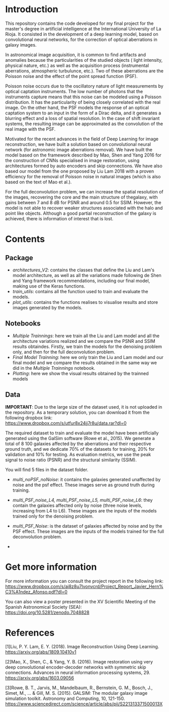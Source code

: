
# Introduction

This repository contains the code developed for my final project for the master's degree in artificial intelligence at the International University of La Rioja. It consisted in the development of a deep learning model, based on convolutional neural networks, for the correction of optical aberrations in galaxy images.

In astronomical image acquisition, it is common to find artifacts and anomalies because the particularities of the studied objects ( light intensity, physical nature, etc.) as well as the acquisition process (instrumental aberrations, atmospheric turbulunce, etc.). Two of these aberrations are the Poisson noise and the effect of the  point spread function (PSF).

Poisson noise occurs due to the oscillatory nature of light measurements by optical captation instruments. The low number of photons that the instruments capture means that this noise can be modeled using a Poisson distribution. It has the particularity of being closely correlated with the real image. On the other hand, the PSF models the response of an optical captation system to an input in the form of a Dirac delta, and it generates a blurring effect and a loss of spatial resolution. In the case of shift invariant systems, the resulting image can be approximated as the convolution of the real image with the PSF. 

Motivated for the recent advances in the field of Deep Learning for image reconstruction, we have built a solution based on convolutional neural network (for astronomic image aberrations removal). We have built the model based on the framework described by Mao, Shen and Yang 2016 for the construction of CNNs specialised in image restoration, using architectures formed by auto encoders and skip connections. We have also based our model from the one proposed by Liu Lam 2018 with a proven efficiency for the removal of Poisson noise in natural images (which is also based on the text of Mao et al.). 

For the full deconvolution problem, we can increase the spatial resolution of the images, recovering the core and the main structure of thegalaxy, with gains between 7 and 8 dB for PSNR and around 0.5 for SSIM. However, the model is not able to recover weaker structures associated with the halo and point like objects. Although a good partial reconstruction of the galaxy is achieved, there is information of interest that is lost.


# Contents

## Package

- *architectures_V2*: contains the classes that define the Liu and Lam's model architecture, as well as all the variations made following de Shen and Yang framework recommendations, including our final model, making use of the Keras functions.
- *train_utils*: contains all the function used to train and evaluate the models.
- *plot_utils*: contains the functions realises to visualise results and store images generated by the models.

## Notebooks

- *Multiple Trainnings*: here we train all the Liu and Lam model and all the architecture variations realized and we compare the PSNR and SSIM results obtaindes. Firstly, we train the models for the denoising problem only, and then for the full deconvolution problem.
- *Final Model Trainning*: here we only train the Liu and Lam model and our final model and we compare the results obtained in the same way we did in the *Multiple Trainnings* notebook.
- *Plotting*: here we show the visual results obtained by the trainned models

## Data

**IMPORTANT**: Due to the large size of the dataset used, it is not uploaded in the repository. As a temporary solution, you can download it from the following dropbox link: https://www.dropbox.com/s/utfur8x24ij7r8u/data.rar?dl=0

The required dataset to train and evaluate the model have been artificially generated using the GalSim software (Rowe et al., 2015). We generate a total of 8 100 galaxies affected by the aberrations and their respective ground truth, and we dedicate 70% of the datasets for training, 20% for validation and 10% for
testing. As evaluation metrics, we use the peak signal to noise ratio (PSNR) and the structural similarity (SSIM).

You will find 5 files in the dataset folder.

- *multi_noPSF_noNoise*: it contains the galaxies generated unaffected by noise and the psf effect. These images serve as ground truth during training.

- *multi_PSF_noise_L4, multi_PSF_noise_L5, multi_PSF_noise_L6*: they contain the galaxies affected only by noise (three noise levels, increasing from L4 to L6). These images are the inputs of the models trained only for the denoising problem.

- *multi_PSF_Noise*: is the dataset of galaxies affected by noise and by the PSF effect. These images are the inputs of the models trained for the full deconvolution problem.
-

# Get more information

For more information you can consult the project report in the following link: https://www.dropbox.com/s/aj8z8u7lvonvcrd/Project_Report_Javier_Hern%C3%A1ndez_Afonso.pdf?dl=0

You can also view a poster presented in the XV Scientific Meeting of the Spanish Astronomical Society (SEA): https://doi.org/10.5281/zenodo.7048828


# References

[1]Liu, P. Y. Lam, E. Y. (2018). Image Reconstruction Using Deep Learning. https://arxiv.org/abs/1809.10410v1

[2]Mao, X., Shen, C., & Yang, Y. B. (2016). Image restoration using very deep convolutional encoder-decoder networks with symmetric skip connections. Advances in neural information processing systems, 29. https://arxiv.org/abs/1603.09056

[3]Rowe, B. T., Jarvis, M., Mandelbaum, R., Bernstein, G. M., Bosch, J., Simet, M., ... & Gill, M. S. (2015). GALSIM: The modular galaxy image simulation toolkit. Astronomy and Computing, 10, 121-150. https://www.sciencedirect.com/science/article/abs/pii/S221313371500013X
